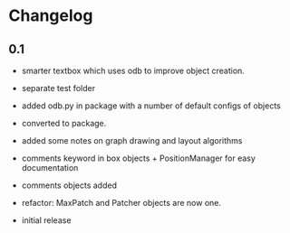 # Changelog

## 0.1


- smarter textbox which uses odb to improve object creation.
- separate test folder
- added odb.py in package with a number of default configs of objects
- converted to package.

- added some notes on graph drawing and layout algorithms
- comments keyword in box objects + PositionManager for easy documentation
- comments objects added
- refactor: MaxPatch and Patcher objects are now one.
- initial release